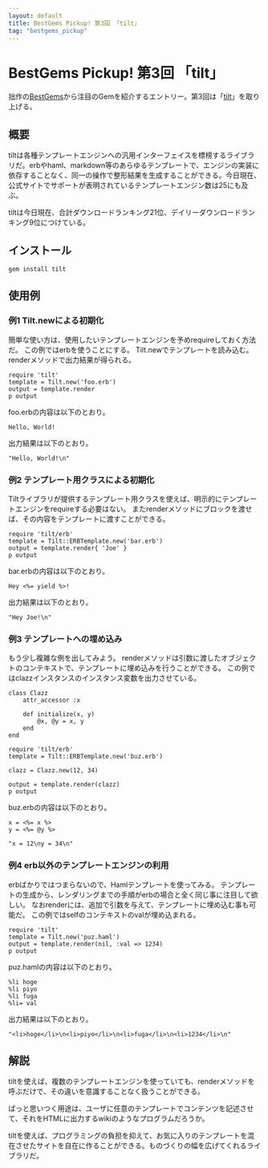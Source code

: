 ```yaml
---
layout: default
title: BestGems Pickup! 第3回 「tilt」
tag: "bestgems_pickup"
---
```


# BestGems Pickup! 第3回 「tilt」

拙作の[BestGems](http://bestgems.org/)から注目のGemを紹介するエントリー。第3回は「[tilt](https://github.com/rtomayko/tilt/)」を取り上げる。

## 概要

tiltは各種テンプレートエンジンへの汎用インターフェイスを標榜するライブラリだ。erbやhaml、markdown等のあらゆるテンプレートで、エンジンの実装に依存することなく、同一の操作で整形結果を生成することができる。今日現在、公式サイトでサポートが表明されているテンプレートエンジン数は25にも及ぶ。

tiltは今日現在、合計ダウンロードランキング21位、デイリーダウンロードランキング9位につけている。

## インストール

    gem install tilt

## 使用例

### 例1 Tilt.newによる初期化

簡単な使い方は、使用したいテンプレートエンジンを予めrequireしておく方法だ。
この例ではerbを使うことにする。
Tilt.newでテンプレートを読み込む。renderメソッドで出力結果が得られる。

    require 'tilt'
    template = Tilt.new('foo.erb')
    output = template.render
    p output

foo.erbの内容は以下のとおり。

    Hello, World!

出力結果は以下のとおり。

    "Hello, World!\n"

### 例2 テンプレート用クラスによる初期化

Tiltライブラリが提供するテンプレート用クラスを使えば、明示的にテンプレートエンジンをrequireする必要はない。
またrenderメソッドにブロックを渡せば、その内容をテンプレートに渡すことができる。

    require 'tilt/erb'
    template = Tilt::ERBTemplate.new('bar.erb')
    output = template.render{ 'Joe' }
    p output

bar.erbの内容は以下のとおり。

    Hey <%= yield %>!

出力結果は以下のとおり。

    "Hey Joe!\n"

### 例3 テンプレートへの埋め込み

もう少し複雑な例を出してみよう。
renderメソッドは引数に渡したオブジェクトのコンテキストで、テンプレートに埋め込みを行うことができる。
この例ではclazzインスタンスのインスタンス変数を出力させている。

    class Clazz
    	attr_accessor :x
    
    	def initialize(x, y)
    		@x, @y = x, y
    	end
    end
    
    require 'tilt/erb'
    template = Tilt::ERBTemplate.new('buz.erb')
    
    clazz = Clazz.new(12, 34)
    
    output = template.render(clazz)
    p output

buz.erbの内容は以下のとおり。

    x = <%= x %>
    y = <%= @y %>

    "x = 12\ny = 34\n"

### 例4 erb以外のテンプレートエンジンの利用

erbばかりではつまらないので、Hamlテンプレートを使ってみる。
テンプレートの生成から、レンダリングまでの手順がerbの場合と全く同じ事に注目して欲しい。
なおrenderには、追加で引数を与えて、テンプレートに埋め込む事も可能だ。
この例ではselfのコンテキストのvalが埋め込まれる。

    require 'tilt'
    template = Tilt.new('puz.haml')
    output = template.render(nil, :val => 1234)
    p output

puz.hamlの内容は以下のとおり。

    %li hoge
    %li piyo
    %li fuga
    %li= val

出力結果は以下のとおり。

    "<li>hoge</li>\n<li>piyo</li>\n<li>fuga</li>\n<li>1234</li>\n"

## 解説

tiltを使えば、複数のテンプレートエンジンを使っていても、renderメソッドを呼ぶだけで、その違いを意識することなく扱うことができる。

ぱっと思いつく用途は、ユーザに任意のテンプレートでコンテンツを記述させて、それをHTMLに出力するwikiのようなプログラムだろうか。

tiltを使えば、プログラミングの負担を抑えて、お気に入りのテンプレートを混在させたサイトを自在に作ることができる。ものづくりの幅を広げてくれるライブラリだ。

